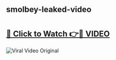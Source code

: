 ## smolbey-leaked-video 

# <h2><a href="http://freeplayer.one?title=smolbey-leaked-video&ref=21J">🔗 Click to Watch 👉🔴 VIDEO</a></h2>

<a href="http://freeplayer.one?title=smolbey-leaked-video&ref=21J" rel="nofollow" data-target="animated-image.originalLink"><img src="https://i.ibb.co.com/xMMVF88/686577567.gif" alt="Viral Video Original" style="max-width: 100%; display: inline-block;" data-target="animated-image.originalImage"></a>

